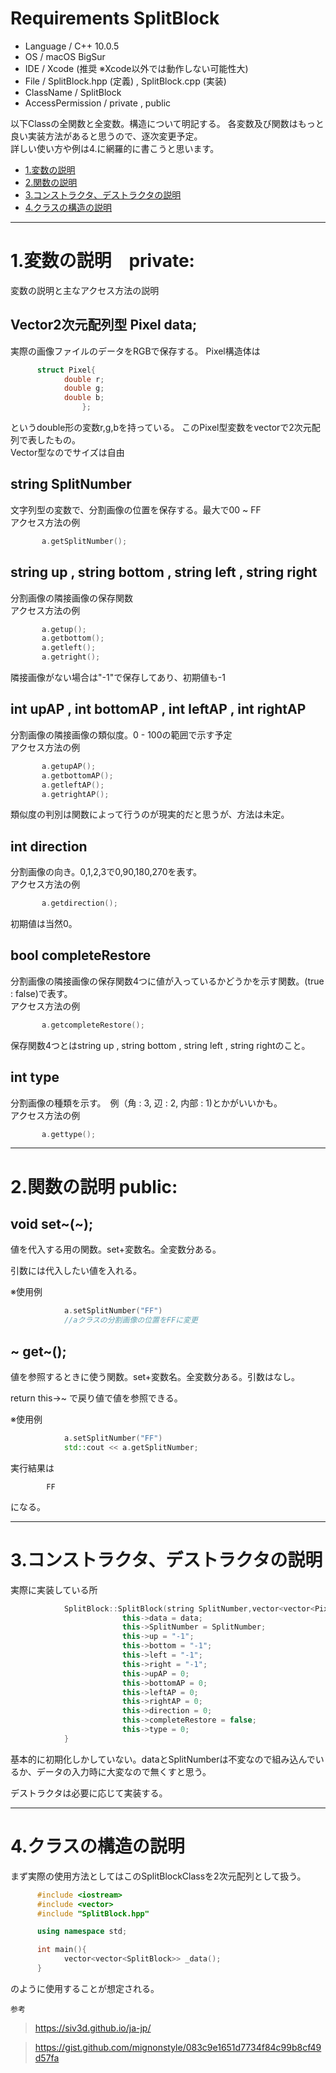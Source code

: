 # Requirements SplitBlock
- Language / C++ 10.0.5
- OS / macOS BigSur
- IDE / Xcode (推奨 ※Xcode以外では動作しない可能性大)
- File / SplitBlock.hpp (定義) , SplitBlock.cpp (実装)
- ClassName / SplitBlock
- AccessPermission / private , public

以下Classの全関数と全変数。構造について明記する。
各変数及び関数はもっと良い実装方法があると思うので、逐次変更予定。  
詳しい使い方や例は4.に網羅的に書こうと思います。

- [1.変数の説明](#anchor1)
- [2.関数の説明](#anchor2)
- [3.コンストラクタ、デストラクタの説明](#anchor3)
- [4.クラスの構造の説明](#anchor4)


<a id="anchor1"></a>
***
# 1.変数の説明　private:
変数の説明と主なアクセス方法の説明
## Vector2次元配列型 Pixel data;
実際の画像ファイルのデータをRGBで保存する。
Pixel構造体は
```cpp
      struct Pixel{
            double r;
            double g;
            double b;
                };
```
というdouble形の変数r,g,bを持っている。
このPixel型変数をvectorで2次元配列で表したもの。  
Vector型なのでサイズは自由

## string SplitNumber
文字列型の変数で、分割画像の位置を保存する。最大で00 ~ FF  
アクセス方法の例
```cpp
       a.getSplitNumber();
```
## string up , string bottom , string left , string right
分割画像の隣接画像の保存関数  
アクセス方法の例
```cpp
       a.getup();
       a.getbottom();
       a.getleft();
       a.getright();
```
隣接画像がない場合は"-1"で保存してあり、初期値も-1

## int upAP , int bottomAP , int leftAP , int rightAP
分割画像の隣接画像の類似度。0 - 100の範囲で示す予定  
アクセス方法の例
```cpp
       a.getupAP();
       a.getbottomAP();
       a.getleftAP();
       a.getrightAP();
```
類似度の判別は関数によって行うのが現実的だと思うが、方法は未定。

## int direction
分割画像の向き。0,1,2,3で0,90,180,270を表す。  
アクセス方法の例
```cpp
       a.getdirection();
```
初期値は当然0。

## bool completeRestore
分割画像の隣接画像の保存関数4つに値が入っているかどうかを示す関数。(true : false)で表す。  
アクセス方法の例
```cpp
       a.getcompleteRestore();
```
保存関数4つとはstring up , string bottom , string left , string rightのこと。

## int type
分割画像の種類を示す。　例（角 : 3, 辺 : 2, 内部 : 1)とかがいいかも。  
アクセス方法の例
```cpp
       a.gettype();
```

<a id="anchor2"></a>
***
# 2.関数の説明 public:

## void set~(~);
値を代入する用の関数。set+変数名。全変数分ある。

引数には代入したい値を入れる。

※使用例
```cpp
            a.setSplitNumber("FF")
            //aクラスの分割画像の位置をFFに変更
```   

## ~ get~();
値を参照するときに使う関数。set+変数名。全変数分ある。引数はなし。

return this->~ で戻り値で値を参照できる。

※使用例
```cpp
            a.setSplitNumber("FF")
            std::cout << a.getSplitNumber;
```
実行結果は

            FF
になる。


<a id="anchor3"></a>
***
# 3.コンストラクタ、デストラクタの説明
実際に実装している所
```cpp
            SplitBlock::SplitBlock(string SplitNumber,vector<vector<Pixel>> data){
                         this->data = data;
                         this->SplitNumber = SplitNumber;
                         this->up = "-1";
                         this->bottom = "-1";
                         this->left = "-1";
                         this->right = "-1";
                         this->upAP = 0;
                         this->bottomAP = 0;
                         this->leftAP = 0;
                         this->rightAP = 0;
                         this->direction = 0;
                         this->completeRestore = false;
                         this->type = 0;
            }
```
基本的に初期化しかしていない。dataとSplitNumberは不変なので組み込んでいるか、データの入力時に大変なので無くすと思う。

デストラクタは必要に応じて実装する。









<a id="anchor4"></a>
***
# 4.クラスの構造の説明
まず実際の使用方法としてはこのSplitBlockClassを2次元配列として扱う。
```cpp
      #include <iostream>
      #include <vector>
      #include "SplitBlock.hpp"

      using namespace std;

      int main(){
            vector<vector<SplitBlock>> _data();
      }
```
のように使用することが想定される。






`参考`
>https://siv3d.github.io/ja-jp/

>https://gist.github.com/mignonstyle/083c9e1651d7734f84c99b8cf49d57fa
